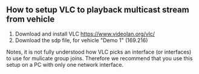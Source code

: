 ## How to setup VLC to playback multicast stream from vehicle

1. Download and install VLC https://www.videolan.org/vlc/
2. Download the sdp file, for vehicle "Demo 1" (169.216) 

Notes, it is not fully understood how VLC picks an interface (or interfaces) to use for mulicate group joins. Therefore we recommend that you use this setup on a PC with only one network interface. 
